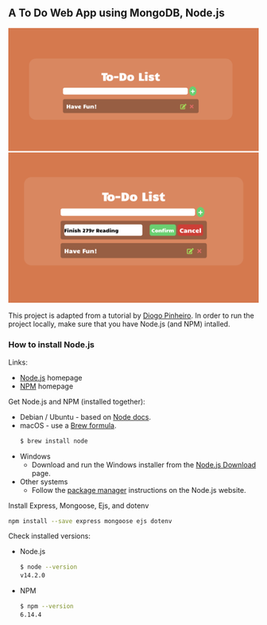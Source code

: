 ## A To Do Web App using MongoDB, Node.js

![Page Demo](imgs/demo1.png)
![Page Demo](imgs/demo2.png)

This project is adapted from a tutorial by [Diogo Pinheiro]([https://github.com/dhanishgajjar/js-to-do](https://medium.com/@diogo.fg.pinheiro/simple-to-do-list-app-with-node-js-and-mongodb-chapter-1-c645c7a27583)). In order to run the project locally, make sure that you have Node.js (and NPM) intalled.

### How to install Node.js

Links:

- [Node.js](https://nodejs.org/en/) homepage
- [NPM](https://www.npmjs.com/) homepage

Get Node.js and NPM (installed together):

- Debian / Ubuntu - based on [Node docs](https://github.com/nodesource/distributions/blob/master/README.md#installation-instructions).
- macOS - use a [Brew formula](https://formulae.brew.sh/formula/node).
    ```sh
    $ brew install node
    ```
- Windows
    - Download and run the Windows installer from the [Node.js Download](https://nodejs.org/en/download/) page.
- Other systems
    - Follow the [package manager](https://nodejs.org/en/download/package-manager/) instructions on the Node.js website.

Install Express, Mongoose, Ejs, and dotenv
```sh
npm install --save express mongoose ejs dotenv
```

Check installed versions:

- Node.js
    ```sh
    $ node --version
    v14.2.0
    ```
- NPM
   ```sh
   $ npm --version
   6.14.4
   ```
   
